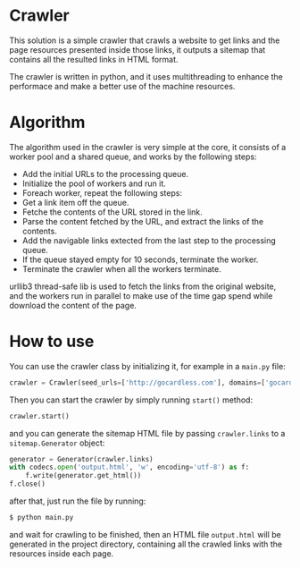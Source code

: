 # Crawler

This solution is a simple crawler that crawls a website to get links and the page resources presented inside those links, it outputs a sitemap that contains all the resulted links in HTML format.

The crawler is written in python, and it uses multithreading to enhance the performace and make a better use of the machine resources.

# Algorithm
The algorithm used in the crawler is very simple at the core, it consists of a worker pool and a shared queue, and works by the following steps:

* Add the initial URLs to the processing queue.
* Initialize the pool of workers and run it.
* Foreach worker, repeat the following steps:
* Get a link item off the queue.
* Fetche the contents of the URL stored in the link.
* Parse the content fetched by the URL, and extract the links of the contents.
* Add the navigable links extected from the last step to the processing queue.
* If the queue stayed empty for 10 seconds, terminate the worker.
* Terminate the crawler when all the workers terminate.

urllib3 thread-safe lib is used to fetch the links from the original website, and the workers run in parallel to make use of the time gap spend while download the content of the page.

# How to use

You can use the crawler class by initializing it, for example in a `main.py` file:

```python
crawler = Crawler(seed_urls=['http://gocardless.com'], domains=['gocardless.com'], num_threads=20, verbose=True)
```

Then you can start the crawler by simply running `start()` method:
```python
crawler.start()
```

and you can generate the sitemap HTML file by passing `crawler.links` to a `sitemap.Generator` object:

```python
generator = Generator(crawler.links)
with codecs.open('output.html', 'w', encoding='utf-8') as f:
    f.write(generator.get_html())
f.close()
```

after that, just run the file by running:

```sh
$ python main.py
```

and wait for crawling to be finished, then an HTML file `output.html` will be generated in the project directory, containing all the crawled links with the resources inside each page.